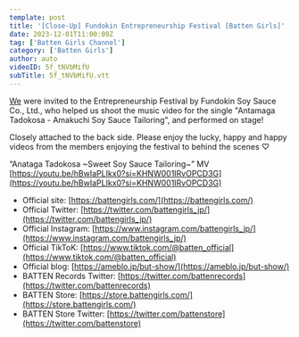 ```yaml
---
template: post
title: '[Close-Up] Fundokin Entrepreneurship Festival [Batten Girls]'
date: 2023-12-01T11:00:09Z
tag: ['Batten Girls Channel']
category: ['Batten Girls']
author: auto 
videoID: 5f_tNVbMifU
subTitle: 5f_tNVbMifU.vtt
---
```

[We](/artist/batten-girls/) were invited to the Entrepreneurship Festival by Fundokin Soy Sauce Co., Ltd., who helped us shoot the music video for the single "Antamaga Tadokosa - Amakuchi Soy Sauce Tailoring", and performed on stage!

Closely attached to the back side. Please enjoy the lucky, happy and happy videos from the members enjoying the festival to behind the scenes ♡

“Anataga Tadokosa ~Sweet Soy Sauce Tailoring~” MV [https://youtu.be/hBwIaPLIkx0?si=KHNW001IRvOPCD3G](https://youtu.be/hBwIaPLIkx0?si=KHNW001IRvOPCD3G)

- Official site: [https://battengirls.com/](https://battengirls.com/)
- Official Twitter: [https://twitter.com/battengirls_jp/](https://twitter.com/battengirls_jp/)
- Official Instagram: [https://www.instagram.com/battengirls_jp/](https://www.instagram.com/battengirls_jp/)
- Official TikToK: [https://www.tiktok.com/@batten_official](https://www.tiktok.com/@batten_official)
- Official blog: [https://ameblo.jp/but-show/](https://ameblo.jp/but-show/)
- BATTEN Records Twitter: [https://twitter.com/battenrecords](https://twitter.com/battenrecords)
- BATTEN Store: [https://store.battengirls.com/](https://store.battengirls.com/)
- BATTEN Store Twitter: [https://twitter.com/battenstore](https://twitter.com/battenstore)